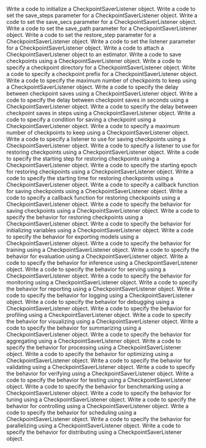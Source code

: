 Write a code to initialize a CheckpointSaverListener object.
Write a code to set the save_steps parameter for a CheckpointSaverListener object.
Write a code to set the save_secs parameter for a CheckpointSaverListener object.
Write a code to set the save_path parameter for a CheckpointSaverListener object.
Write a code to set the restore_step parameter for a CheckpointSaverListener object.
Write a code to set the listener parameter for a CheckpointSaverListener object.
Write a code to attach a CheckpointSaverListener object to an estimator.
Write a code to save checkpoints using a CheckpointSaverListener object.
Write a code to specify a checkpoint directory for a CheckpointSaverListener object.
Write a code to specify a checkpoint prefix for a CheckpointSaverListener object.
Write a code to specify the maximum number of checkpoints to keep using a CheckpointSaverListener object.
Write a code to specify the delay between checkpoint saves using a CheckpointSaverListener object.
Write a code to specify the delay between checkpoint saves in seconds using a CheckpointSaverListener object.
Write a code to specify the delay between checkpoint saves in steps using a CheckpointSaverListener object.
Write a code to specify a condition for saving a checkpoint using a CheckpointSaverListener object.
Write a code to specify a maximum number of checkpoints to keep using a CheckpointSaverListener object.
Write a code to specify a listener to use for saving checkpoints using a CheckpointSaverListener object.
Write a code to specify a listener to use for restoring checkpoints using a CheckpointSaverListener object.
Write a code to specify the starting step for restoring checkpoints using a CheckpointSaverListener object.
Write a code to specify the starting epoch for restoring checkpoints using a CheckpointSaverListener object.
Write a code to specify the starting time for restoring checkpoints using a CheckpointSaverListener object.
Write a code to specify a callback function for saving checkpoints using a CheckpointSaverListener object.
Write a code to specify a callback function for restoring checkpoints using a CheckpointSaverListener object.
Write a code to specify the behavior for saving checkpoints using a CheckpointSaverListener object.
Write a code to specify the behavior for restoring checkpoints using a CheckpointSaverListener object.
Write a code to specify the behavior for initializing variables using a CheckpointSaverListener object.
Write a code to specify the behavior for exporting models using a CheckpointSaverListener object.
Write a code to specify the behavior for training using a CheckpointSaverListener object.
Write a code to specify the behavior for evaluation using a CheckpointSaverListener object.
Write a code to specify the behavior for inference using a CheckpointSaverListener object.
Write a code to specify the behavior for serving using a CheckpointSaverListener object.
Write a code to specify the behavior for monitoring using a CheckpointSaverListener object.
Write a code to specify the behavior for reporting using a CheckpointSaverListener object.
Write a code to specify the behavior for logging using a CheckpointSaverListener object.
Write a code to specify the behavior for debugging using a CheckpointSaverListener object.
Write a code to specify the behavior for profiling using a CheckpointSaverListener object.
Write a code to specify the behavior for visualizing using a CheckpointSaverListener object.
Write a code to specify the behavior for summarizing using a CheckpointSaverListener object.
Write a code to specify the behavior for aggregating using a CheckpointSaverListener object.
Write a code to specify the behavior for processing using a CheckpointSaverListener object.
Write a code to specify the behavior for optimizing using a CheckpointSaverListener object.
Write a code to specify the behavior for validating using a CheckpointSaverListener object.
Write a code to specify the behavior for verifying using a CheckpointSaverListener object.
Write a code to specify the behavior for testing using a CheckpointSaverListener object.
Write a code to specify the behavior for benchmarking using a CheckpointSaverListener object.
Write a code to specify the behavior for tuning using a CheckpointSaverListener object.
Write a code to specify the behavior for controlling using a CheckpointSaverListener object.
Write a code to specify the behavior for scheduling using a CheckpointSaverListener object.
Write a code to specify the behavior for parallelizing using a CheckpointSaverListener object.
Write a code to specify the behavior for distributing using a CheckpointSaverListener object.